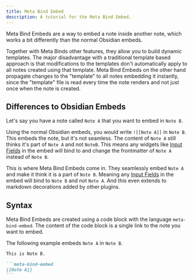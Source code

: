 ```yaml
---
title: Meta Bind Embed
description: A tutorial for the Meta Bind Embed.
---
```


Meta Bind Embeds are a way to embed a note inside another note, which works a bit differently than the normal Obsidian embeds.

Together with Meta Binds other features, they allow you to build dynamic templates.
The major disadvantage with a traditional template based approach is that modifications to the templates don't automatically apply to all notes created using that template.
Meta Bind Embeds on the other hand propagate changes to the "template" to all notes embedding it instantly, since the "template" file is read every time the note renders and not just once when the note is created.

## Differences to Obsidian Embeds

Let's say you have a note called `Note A` that you want to embed in `Note B`.

Using the normal Obsidian embeds, you would write `![[Note A]]` in `Note B`.
This embeds the note, but it's not seamless.
The content of `Note A` still thinks it's part of `Note A` and not `NoteB`.
This means any widgets like [Input Fields](/obsidian-meta-bind-plugin-docs/guides/inputfields) in the embed will bind to and change the frontmatter of `Note A` instead of `Note B`.

This is where Meta Bind Embeds come in.
They seamlessly embed `Note A` and make it think it is a part of `Note B`.
Meaning any [Input Fields](/obsidian-meta-bind-plugin-docs/guides/inputfields) in the embed will bind to `Note B` and not `Note A`.
And this even extends to markdown decorations added by other plugins.

## Syntax

Meta Bind Embeds are created using a code block with the language `meta-bind-embed`.
The content of the code block is a single link to the note you want to embed.

The following example embeds `Note A` in `Note B`.

````md
This is Note B.

```meta-bind-embed
[[Note A]]
```
````

